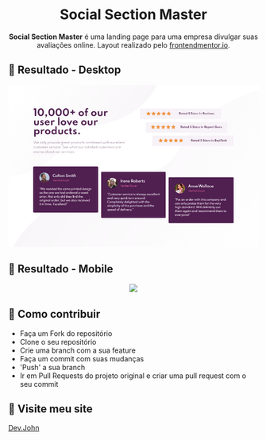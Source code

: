 <h1 align="center">Social Section Master</h1>

<p align="center" width="360px"><strong>Social Section Master</strong> é uma landing page para uma empresa divulgar suas avaliações online. Layout realizado pelo <a href="https://www.frontendmentor.io/challenges/social-proof-section-6e0qTv_bA/hub/social-proof-section-sk5DoHOYD)">frontendmentor.io</a>.</p>

## :rocket: Resultado - Desktop

<p align="center"><img width='560px' src="./public/images/toReadme/desktop.png">

## :rocket: Resultado - Mobile

<p align="center">
    <img width='400px' src="./public/images/toReadme/mobile.gif">
</p>

## :link: Como contribuir 

- Faça um Fork do repositório
- Clone o seu repositório
- Crie uma branch com a sua feature
- Faça um commit com suas mudanças
- 'Push' a sua branch
- Ir em Pull Requests do projeto original e criar uma pull request com o seu commit

## :link: Visite meu site

[Dev.John](https://jhonsilva17.github.io/portfolio-devjohn/)
